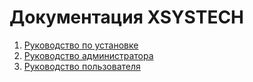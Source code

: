 
# Документация XSYSTECH

1. [Руководство по установке](install_guide_v11.md)
2. [Руководство администратора](admin_guide_v11.md)
3. [Руководство пользователя](user_guide_v11.md)

